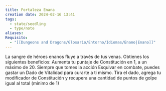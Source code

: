 ```yaml
---
title: Fortaleza Enana
creation date: 2024-02-16 13:41
tags:
  - state/seedling
  - type/note
aliases: 
Requisito:
  - "[[Dungeons and Dragons/Glosario/Entorno/Idiomas/Enano|Enano]]"
---
```


La sangre de héroes enanos fluye a través de tus venas. Obtienes los siguientes beneficios:
Aumenta tu puntaje de Constitución en 1, a un máximo de 20.
Siempre que tomes la acción Esquivar en combate, puedes gastar un Dado de Vitalidad para curarte a ti mismo. Tira el dado, agrega tu modificador de Constitución y recupera una cantidad de puntos de golpe igual al total (mínimo de 1)
